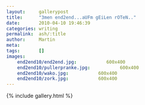 ```yaml
---
layout:     gallerypost
title:      "3men end2end...aUFm gEiLen rOTeN.."
date:       2010-04-10 19:46:39
categories: writing
permalink:  ash/:title
author:     Martin
meta:
tags:       []
images:
    end2end10/end2end.jpg:           600x400
    end2end10/pullerpranke.jpg:           600x400
    end2end10/wako.jpg:           600x400
    end2end10/zork.jpg:           600x400
---
```


{% include gallery.html %}
